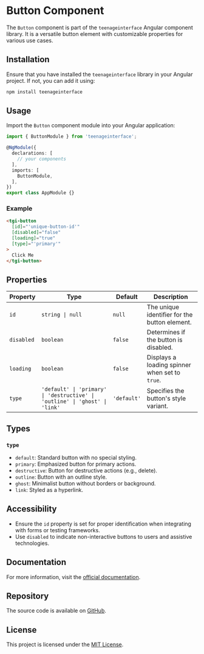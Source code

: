 # Button Component

The `Button` component is part of the `teenageinterface` Angular component library. It is a versatile button element with customizable properties for various use cases.

## Installation

Ensure that you have installed the `teenageinterface` library in your Angular project. If not, you can add it using:

```bash
npm install teenageinterface
```

## Usage

Import the `Button` component module into your Angular application:

```typescript
import { ButtonModule } from 'teenageinterface';

@NgModule({
  declarations: [
    // your components
  ],
  imports: [
    ButtonModule,
  ],
})
export class AppModule {}
```

### Example

```html
<tgi-button
  [id]="'unique-button-id'"
  [disabled]="false"
  [loading]="true"
  [type]="'primary'"
>
  Click Me
</tgi-button>
```

## Properties

| Property  | Type                                                                                  | Default    | Description                                                                 |
|-----------|---------------------------------------------------------------------------------------|------------|-----------------------------------------------------------------------------|
| `id`      | `string \| null`                                                                      | `null`     | The unique identifier for the button element.                              |
| `disabled`| `boolean`                                                                            | `false`    | Determines if the button is disabled.                                      |
| `loading` | `boolean`                                                                            | `false`    | Displays a loading spinner when set to `true`.                             |
| `type`    | `'default' \| 'primary' \| 'destructive' \| 'outline' \| 'ghost' \| 'link'` | `'default'`| Specifies the button's style variant.                                      |

## Types

### `type`

- `default`: Standard button with no special styling.
- `primary`: Emphasized button for primary actions.
- `destructive`: Button for destructive actions (e.g., delete).
- `outline`: Button with an outline style.
- `ghost`: Minimalist button without borders or background.
- `link`: Styled as a hyperlink.

## Accessibility

- Ensure the `id` property is set for proper identification when integrating with forms or testing frameworks.
- Use `disabled` to indicate non-interactive buttons to users and assistive technologies.

## Documentation

For more information, visit the [official documentation]().

## Repository

The source code is available on [GitHub](https://github.com/0K00/teenageinterface).

## License

This project is licensed under the [MIT License](LICENSE).
